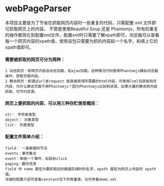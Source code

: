 # webPageParser

  本项目主要是为了节省在抓取网页内容时一些重复的代码，只需配置 xml 文件即可抓取网页上的内容。 不管是使用Beautiful Soup 还是 Phantomjs，所有的重复的操作都简化到配置xml文件，配置xml时只需要了解xpath即可，浏览器可以查看每一个网页内容的xpath值，使用该包只需要为抓的内容起一个名字，和填上它的xpath值即可。  
  
  
  #### 需要被抓取的网页可分为两种：
    1 动态网页：即网页内容会动态加载，如ajax加载。这种情况代码使用Phantomjs模拟浏览器操作，获取页面内容。  
    2 静态网页：即通过url发request 能直接获得所需要的html内容，可使用lxml包获取网页内容，为什么静态页面不用Phantomjs？因为Phantomjs比较耗资源，如果大量的静态网内容抓取，可节约资源。  
    
  #### 网页上要抓取的内容，可以用三种存贮类型概括：
    str： 字符串类型
    object： 对象类型
    list： 列表类型
    
  #### 配置文件简单介绍：
    field： 一条数据的节点
    events：事件集合
    event：单独一个事件，如鼠标click
    paging：翻页信息
    field 中 name 属性为要抓取后的数据存储时的名字，xpath 属性为网页上内容的 xpath值。
    详细的配置介绍可查看constant包下的常量类，也可参看demo.xml

